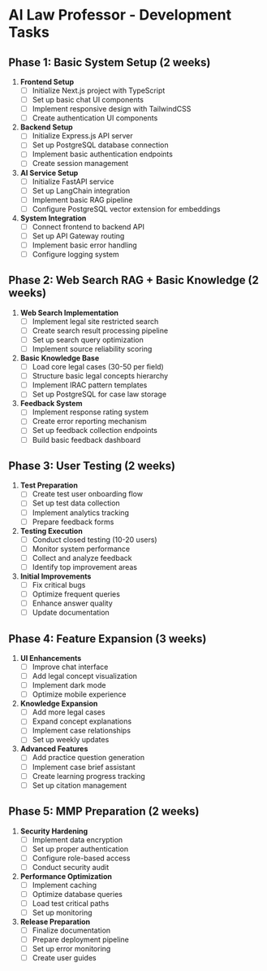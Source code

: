 # AI Law Professor - Development Tasks

## Phase 1: Basic System Setup (2 weeks)
1. **Frontend Setup**
   - [ ] Initialize Next.js project with TypeScript
   - [ ] Set up basic chat UI components
   - [ ] Implement responsive design with TailwindCSS
   - [ ] Create authentication UI components

2. **Backend Setup**
   - [ ] Initialize Express.js API server
   - [ ] Set up PostgreSQL database connection
   - [ ] Implement basic authentication endpoints
   - [ ] Create session management

3. **AI Service Setup**
   - [ ] Initialize FastAPI service
   - [ ] Set up LangChain integration
   - [ ] Implement basic RAG pipeline
   - [ ] Configure PostgreSQL vector extension for embeddings

4. **System Integration**
   - [ ] Connect frontend to backend API
   - [ ] Set up API Gateway routing
   - [ ] Implement basic error handling
   - [ ] Configure logging system

## Phase 2: Web Search RAG + Basic Knowledge (2 weeks)
1. **Web Search Implementation**
   - [ ] Implement legal site restricted search
   - [ ] Create search result processing pipeline
   - [ ] Set up search query optimization
   - [ ] Implement source reliability scoring

2. **Basic Knowledge Base**
   - [ ] Load core legal cases (30-50 per field)
   - [ ] Structure basic legal concepts hierarchy
   - [ ] Implement IRAC pattern templates
   - [ ] Set up PostgreSQL for case law storage

3. **Feedback System**
   - [ ] Implement response rating system
   - [ ] Create error reporting mechanism
   - [ ] Set up feedback collection endpoints
   - [ ] Build basic feedback dashboard

## Phase 3: User Testing (2 weeks)
1. **Test Preparation**
   - [ ] Create test user onboarding flow
   - [ ] Set up test data collection
   - [ ] Implement analytics tracking
   - [ ] Prepare feedback forms

2. **Testing Execution**
   - [ ] Conduct closed testing (10-20 users)
   - [ ] Monitor system performance
   - [ ] Collect and analyze feedback
   - [ ] Identify top improvement areas

3. **Initial Improvements**
   - [ ] Fix critical bugs
   - [ ] Optimize frequent queries
   - [ ] Enhance answer quality
   - [ ] Update documentation

## Phase 4: Feature Expansion (3 weeks)
1. **UI Enhancements**
   - [ ] Improve chat interface
   - [ ] Add legal concept visualization
   - [ ] Implement dark mode
   - [ ] Optimize mobile experience

2. **Knowledge Expansion**
   - [ ] Add more legal cases
   - [ ] Expand concept explanations
   - [ ] Implement case relationships
   - [ ] Set up weekly updates

3. **Advanced Features**
   - [ ] Add practice question generation
   - [ ] Implement case brief assistant
   - [ ] Create learning progress tracking
   - [ ] Set up citation management

## Phase 5: MMP Preparation (2 weeks)
1. **Security Hardening**
   - [ ] Implement data encryption
   - [ ] Set up proper authentication
   - [ ] Configure role-based access
   - [ ] Conduct security audit

2. **Performance Optimization**
   - [ ] Implement caching
   - [ ] Optimize database queries
   - [ ] Load test critical paths
   - [ ] Set up monitoring

3. **Release Preparation**
   - [ ] Finalize documentation
   - [ ] Prepare deployment pipeline
   - [ ] Set up error monitoring
   - [ ] Create user guides
